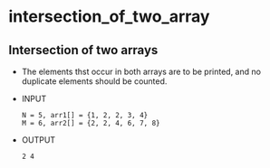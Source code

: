 # intersection_of_two_array

## Intersection of two arrays

- The elements thst occur in both arrays are to be printed, and no duplicate elements should be counted.

- INPUT

      N = 5, arr1[] = {1, 2, 2, 3, 4}
      M = 6, arr2[] = {2, 2, 4, 6, 7, 8}
      
- OUTPUT

      2 4
